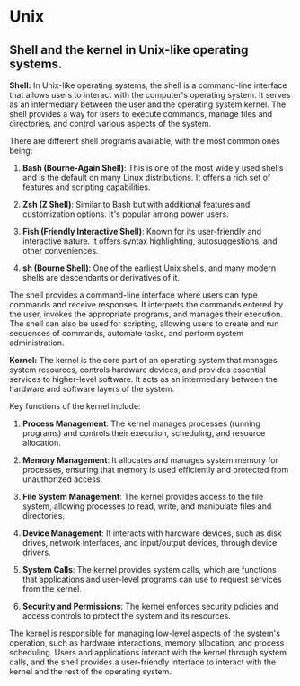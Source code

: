 # Unix
## Shell and the kernel in Unix-like operating systems.

**Shell:**
In Unix-like operating systems, the shell is a command-line interface that allows users to interact with the computer's operating system. It serves as an intermediary between the user and the operating system kernel. The shell provides a way for users to execute commands, manage files and directories, and control various aspects of the system.

There are different shell programs available, with the most common ones being:

1. **Bash (Bourne-Again Shell)**: This is one of the most widely used shells and is the default on many Linux distributions. It offers a rich set of features and scripting capabilities.

2. **Zsh (Z Shell)**: Similar to Bash but with additional features and customization options. It's popular among power users.

3. **Fish (Friendly Interactive Shell)**: Known for its user-friendly and interactive nature. It offers syntax highlighting, autosuggestions, and other conveniences.

4. **sh (Bourne Shell)**: One of the earliest Unix shells, and many modern shells are descendants or derivatives of it.

The shell provides a command-line interface where users can type commands and receive responses. It interprets the commands entered by the user, invokes the appropriate programs, and manages their execution. The shell can also be used for scripting, allowing users to create and run sequences of commands, automate tasks, and perform system administration.

**Kernel:**
The kernel is the core part of an operating system that manages system resources, controls hardware devices, and provides essential services to higher-level software. It acts as an intermediary between the hardware and software layers of the system.

Key functions of the kernel include:

1. **Process Management**: The kernel manages processes (running programs) and controls their execution, scheduling, and resource allocation.

2. **Memory Management**: It allocates and manages system memory for processes, ensuring that memory is used efficiently and protected from unauthorized access.

3. **File System Management**: The kernel provides access to the file system, allowing processes to read, write, and manipulate files and directories.

4. **Device Management**: It interacts with hardware devices, such as disk drives, network interfaces, and input/output devices, through device drivers.

5. **System Calls**: The kernel provides system calls, which are functions that applications and user-level programs can use to request services from the kernel.

6. **Security and Permissions**: The kernel enforces security policies and access controls to protect the system and its resources.

The kernel is responsible for managing low-level aspects of the system's operation, such as hardware interactions, memory allocation, and process scheduling. Users and applications interact with the kernel through system calls, and the shell provides a user-friendly interface to interact with the kernel and the rest of the operating system.
